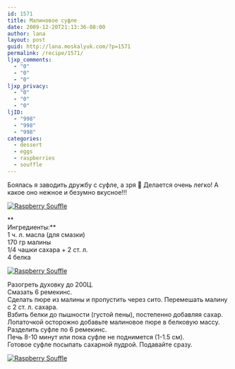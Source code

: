 ```yaml
---
id: 1571
title: Малиновое суфле
date: 2009-12-20T21:13:36-08:00
author: lana
layout: post
guid: http://lana.moskalyuk.com/?p=1571
permalink: /recipe/1571/
ljxp_comments:
  - "0"
  - "0"
  - "0"
ljxp_privacy:
  - "0"
  - "0"
  - "0"
ljID:
  - "998"
  - "998"
  - "998"
categories:
  - dessert
  - eggs
  - raspberries
  - souffle
---
```

Боялась я заводить дружбу с суфле, а зря 🙂 Делается очень легко! А какое оно нежное и безумно вкусное!!!

<a class="flickr-image alignnone" title="Raspberry Souffle" href="http://www.flickr.com/photos/67405678@N00/4175283101/" target="_blank"><img src="http://farm3.static.flickr.com/2550/4175283101_77eebe024b.jpg" alt="Raspberry Souffle" /></a>

**  
Ингредиенты:**  
1 ч. л. масла (для смазки)  
170 гр малины  
1/4 чашки сахара + 2 ст. л.  
4 белка

<a class="flickr-image alignnone" title="Raspberry Souffle" href="http://www.flickr.com/photos/67405678@N00/4175282911/" target="_blank"><img src="http://farm5.static.flickr.com/4048/4175282911_29df3d1c1c.jpg" alt="Raspberry Souffle" /></a>

Разогреть духовку до 200Ц.  
Смазать 6 ремекинс.  
Сделать пюре из малины и пропустить через сито. Перемешать малину с 2 ст. л. сахара.  
Взбить белки до пышности (густой пены), постепенно добавляя сахар.  
Лопаточкой осторожно добавьте малиновое пюре в белковую массу.  
Разделить суфле по 6 ремекинс.  
Печь 8-10 минут или пока суфле не поднимется (1-1.5 см).  
Готовое суфле посыпать сахарной пудрой. Подавайте сразу.

<a class="flickr-image alignnone" title="Raspberry Souffle" href="http://www.flickr.com/photos/67405678@N00/4175283857/" target="_blank"><img src="http://farm3.static.flickr.com/2587/4175283857_1ed768007b.jpg" alt="Raspberry Souffle" /></a>